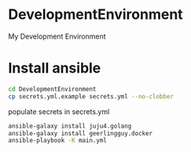 # DevelopmentEnvironment
My Development Environment

# Install ansible

```bash
cd DevelopmentEnvironment
cp secrets.yml.example secrets.yml --no-clobber
```
populate secrets in secrets.yml
```bash
ansible-galaxy install juju4.golang
ansible-galaxy install geerlingguy.docker
ansible-playbook -K main.yml
```